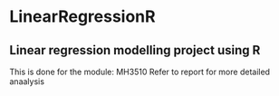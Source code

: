 # LinearRegressionR
## Linear regression modelling project using R
This is done for the module: MH3510
Refer to report for more detailed anaalysis
